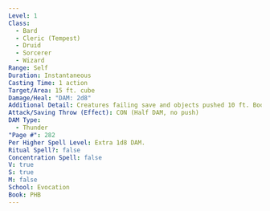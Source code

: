```yaml
---
Level: 1
Class:
  - Bard
  - Cleric (Tempest)
  - Druid
  - Sorcerer
  - Wizard
Range: Self
Duration: Instantaneous
Casting Time: 1 action
Target/Area: 15 ft. cube
Damage/Heal: "DAM: 2d8"
Additional Detail: Creatures failing save and objects pushed 10 ft. Boom heard for 300 ft.
Attack/Saving Throw (Effect): CON (Half DAM, no push)
DAM Type:
  - Thunder
"Page #": 282
Per Higher Spell Level: Extra 1d8 DAM.
Ritual Spell?: false
Concentration Spell: false
V: true
S: true
M: false
School: Evocation
Book: PHB
---
```

